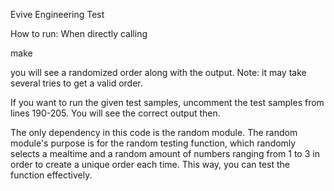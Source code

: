 Evive Engineering Test

How to run:
When directly calling

make

you will see a randomized order along with the output. Note: it may take
several tries to get a valid order.

If you want to run the given test samples, uncomment the test samples from
lines 190-205. You will see the correct output then.

The only dependency in this code is the random module. The random module's
purpose is for the random testing function, which randomly selects a mealtime
and a random amount of numbers ranging from 1 to 3 in order to create a unique
order each time. This way, you can test the function effectively.